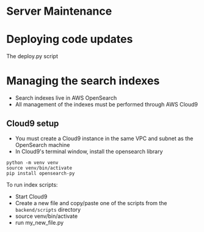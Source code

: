 
Server Maintenance
====================


Deploying code updates
========================

The deploy.py script


Managing the search indexes
============================

- Search indexes live in AWS OpenSearch
- All management of the indexes must be performed through AWS Cloud9

Cloud9 setup
-------------

- You must create a Cloud9 instance in the same VPC and subnet as the OpenSearch machine
- In Cloud9's terminal window, install the opensearch library
```
python -m venv venv
source venv/bin/activate
pip install opensearch-py
```

To run index scripts:
- Start Cloud9
- Create a new file and copy/paste one of the scripts from the `backend/scripts` directory
- source venv/bin/activate
- run my_new_file.py

